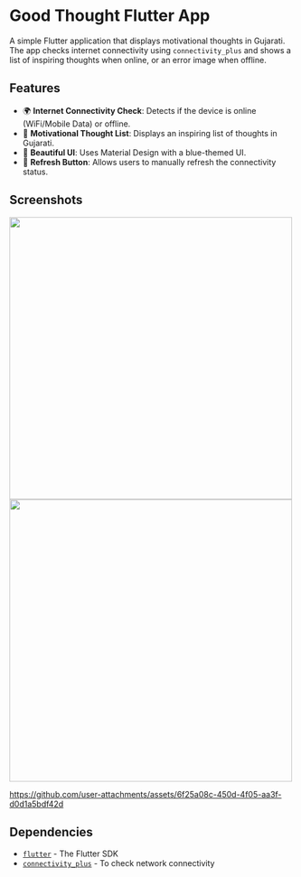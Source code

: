 # Good Thought Flutter App

A simple Flutter application that displays motivational thoughts in Gujarati. The app checks internet connectivity using `connectivity_plus` and shows a list of inspiring thoughts when online, or an error image when offline.

## Features

- 🌍 **Internet Connectivity Check**: Detects if the device is online (WiFi/Mobile Data) or offline.
- 📝 **Motivational Thought List**: Displays an inspiring list of thoughts in Gujarati.
- 🎨 **Beautiful UI**: Uses Material Design with a blue-themed UI.
- 🔄 **Refresh Button**: Allows users to manually refresh the connectivity status.

## Screenshots

<div>
    <img src= "https://github.com/user-attachments/assets/1d30308a-0327-4615-a277-3a8a49c44d71"  height =500px>
    <img src= "https://github.com/user-attachments/assets/a0e78b6a-b405-4016-b249-252ba4faee1b"  height =500px> 


  
https://github.com/user-attachments/assets/6f25a08c-450d-4f05-aa3f-d0d1a5bdf42d
  
  </div>





## Dependencies

- [`flutter`](https://flutter.dev/) - The Flutter SDK
- [`connectivity_plus`](https://pub.dev/packages/connectivity_plus) - To check network connectivity

